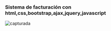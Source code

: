 ### Sistema de facturación con html,css,bootstrap,ajax,jquery,javascript
![capturada](https://user-images.githubusercontent.com/21319653/51215910-47191a80-1901-11e9-85b7-253284591e02.jpg)
